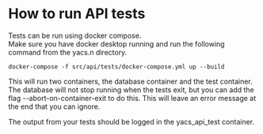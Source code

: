 # How to run API tests

Tests can be run using docker compose.  
Make sure you have docker desktop running and run the following command from the yacs.n directory.  

    docker-compose -f src/api/tests/docker-compose.yml up --build
    
This will run two containers, the database container and the test container.
The database will not stop running when the tests exit, but you can add the flag --abort-on-container-exit to do this.
This will leave an error message at the end that you can ignore.

The output from your tests should be logged in the yacs_api_test container.